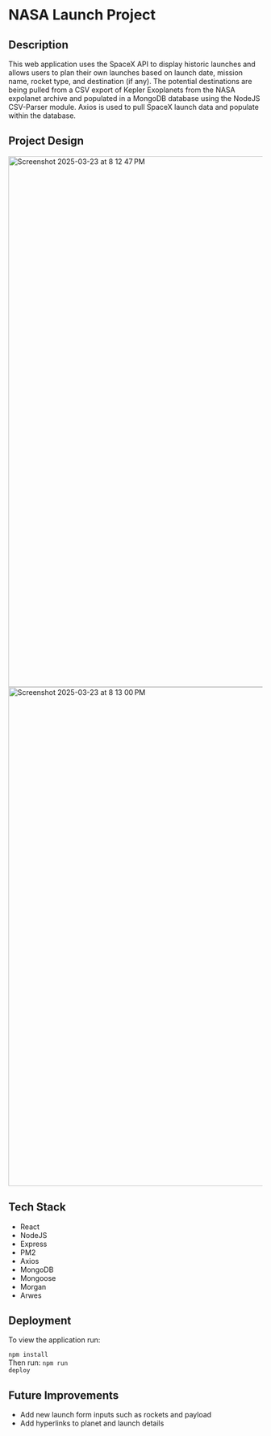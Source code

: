 # NASA Launch Project

## Description

This web application uses the SpaceX API to display historic launches and allows users to plan their own launches based on launch date, mission name, rocket type, and destination (if any). The potential destinations are being pulled from a CSV export of Kepler Exoplanets from the NASA expolanet archive and populated in a MongoDB database using the NodeJS CSV-Parser module. Axios is used to pull SpaceX launch data and populate within the database.

## Project Design

<img width="1051" alt="Screenshot 2025-03-23 at 8 12 47 PM" src="https://github.com/user-attachments/assets/36551373-abbe-4e74-9c32-bb6535b5b60e" />
<img width="988" alt="Screenshot 2025-03-23 at 8 13 00 PM" src="https://github.com/user-attachments/assets/3e349379-90b7-44af-8d86-874e438e9b58" />


## Tech Stack

- React
- NodeJS
- Express
- PM2
- Axios
- MongoDB
- Mongoose
- Morgan
- Arwes

## Deployment

To view the application run:

<code>npm install</code>
<br>
Then run:
<code>npm run deploy</code>
  
## Future Improvements

- Add new launch form inputs such as rockets and payload
- Add hyperlinks to planet and launch details
